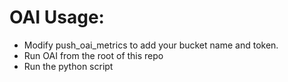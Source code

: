 # OAI Usage:

* Modify push_oai_metrics to add your bucket name and token.
* Run OAI from the root of this repo
* Run the python script